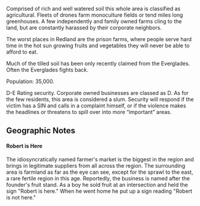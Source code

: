 Comprised of rich and well watered soil this whole area is classified as agricultural. Fleets of drones farm monoculture fields or tend miles long greenhouses. A few independently and family owned farms cling to the land, but are constantly harassed by their corporate neighbors.  
  
The worst places in Redland are the prison farms, where people serve hard time in the hot sun growing fruits and vegetables they will never be able to afford to eat.   
  
Much of the tilled soil has been only recently claimed from the Everglades. Often the Everglades fights back.   
  
Population: 35,000.  
  
D-E Rating security. Corporate owned businesses are classed as D. As for the few residents, this area is considered a slum. Security will respond if the victim has a SIN and calls in a complaint himself, or if the violence makes the headlines or threatens to spill over into more “important” areas.

## Geographic Notes

#### Robert is Here

The idiosyncratically named farmer's market is the biggest in the region and brings in legitimate suppliers from all across the region. The surrounding area is farmland as far as the eye can see, except for the sprawl to the east, a rare fertile region in this age. Reportedly, the business is named after the founder's fruit stand. As a boy he sold fruit at an intersection and held the sign "Robert is here." When he went home he put up a sign reading "Robert is not here."